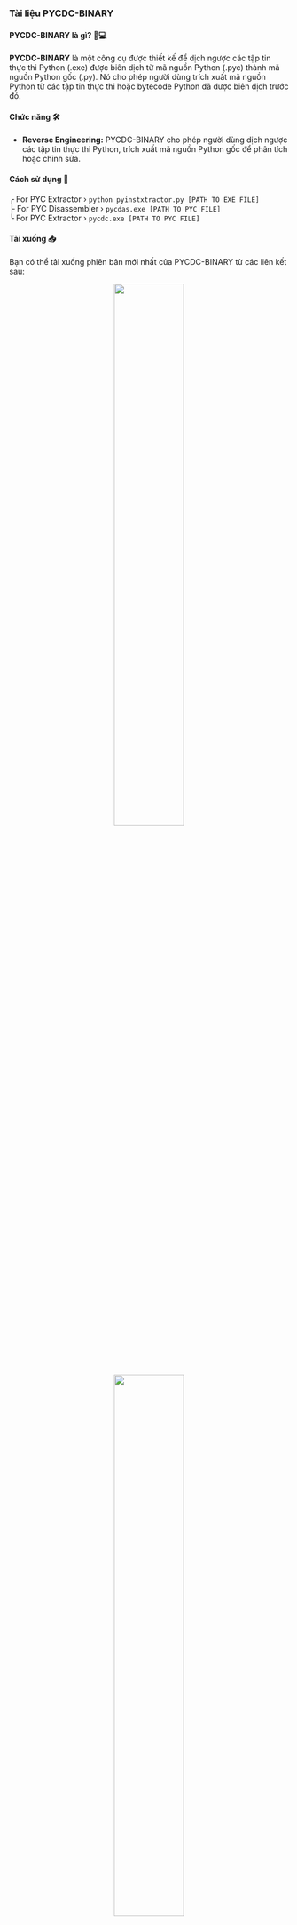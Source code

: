 <h3>Tài liệu PYCDC-BINARY</h3>
<h4>PYCDC-BINARY là gì? 🐍💻</h4>
<p><strong>PYCDC-BINARY</strong> là một công cụ được thiết kế để dịch ngược các tập tin thực thi Python (.exe) được biên
    dịch từ mã nguồn Python (.pyc) thành mã nguồn Python gốc (.py). Nó cho phép người dùng trích xuất mã nguồn Python từ
    các tập tin thực thi hoặc bytecode Python đã được biên dịch trước đó.</p>
<h4>Chức năng 🛠️</h4>
<ul>
    <li><strong>Reverse Engineering:</strong> PYCDC-BINARY cho phép người dùng dịch ngược các tập tin thực thi Python,
        trích xuất mã nguồn Python gốc để phân tích hoặc chỉnh sửa.</li>
</ul>
<h4>Cách sử dụng 🚀</h4>
<p>╭ For PYC Extractor › <code>python pyinstxtractor.py [PATH TO EXE FILE]</code><br>
    ├ For PYC Disassembler › <code>pycdas.exe [PATH TO PYC FILE]</code><br>
    ╰ For PYC Extractor › <code>pycdc.exe [PATH TO PYC FILE]</code></p>
<h4>Tải xuống 📥</h4>
<p>Bạn có thể tải xuống phiên bản mới nhất của PYCDC-BINARY từ các liên kết sau:</p>
<center>
    <p align="center" width="100%">
        <a width="50%" align="center"
            href="https://github.com/tripleseven190504/PYCDC-BINARY/releases/download/stable-release/pyinstxtractor.py">
            <img width="50%" align="center"
                src="https://readme-typing-svg.herokuapp.com?font=JetBrains+Mono&weight=600&size=25&duration=2000&pause=2000&vCenter=true&random=true&width=345&lines=Download+PYINSTXTRACTOR">
            <br>
        </a>
    </p>
    <p align="center">
        <a width="50%" align="center"
            href="https://github.com/tripleseven190504/PYCDC-BINARY/releases/download/stable-release/pycdc.exe">
            <img width="50%"
                src="https://readme-typing-svg.herokuapp.com?font=JetBrains+Mono&weight=600&size=25&duration=2000&pause=2000&vCenter=true&random=true&width=210&lines=Download+PYCDC">
        </a>
        <a width="50%" align="center"
            href="https://github.com/tripleseven190504/PYCDC-BINARY/releases/download/stable-release/pycdas.exe">
            <img width="50%" align="center"
                src="https://readme-typing-svg.herokuapp.com?font=JetBrains+Mono&weight=600&size=25&duration=2000&pause=2000&vCenter=true&random=true&width=210&lines=Download+PYCDAS">
        </a>
    </p>
</center>

<h4>Miễn trừ trách nhiệm ☣️</h4>
<p>Sử dụng nó vào vào mục đích học tập và luôn tôn trọng quyền sở hữu trí tuệ của người khác</p>
<h4>Cảm ơn ❣️</h4>
<p>PYCDC-BINARY được build dựa trên các dự án mã nguồn mở khác, bao gồm <a
        href="https://github.com/extremecoders-re/pyinstxtractor">PYINSTXTRACTOR</a> và <a
        href="https://github.com/zrax/pycdc">PYCDC</a>.</p>
